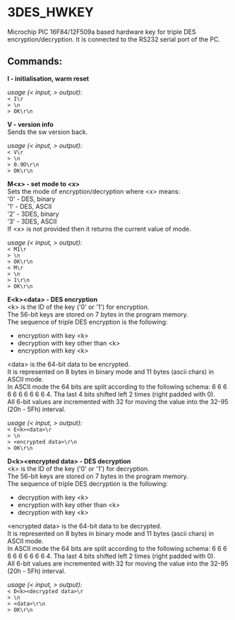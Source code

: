 # 3DES_HWKEY
Microchip PIC 16F84/12F509a based hardware key for triple DES encryption/decryption.
It is connected to the RS232 serial port of the PC.

Commands:
--

**I - initialisation, warm reset**  
  
_usage (< input, > output):_  
`< I\r`<br>
`> \n`<br>
`> OK\r\n`<br>

**V - version info**  
Sends the sw version back.  
  
_usage (< input, > output):_  
`< V\r`<br>
`> \n`<br>
`> 0.9D\r\n`<br>
`> OK\r\n`<br>

**M&lt;x&gt; - set mode to &lt;x&gt;**  
Sets the mode of encryption/decryption where &lt;x&gt; means:  
  '0' - DES, binary  
  '1' - DES, ASCII  
  '2' - 3DES, binary  
  '3' - 3DES, ASCII  
If &lt;x&gt; is not provided then it returns the current value of mode.  
  
_usage (< input, > output):_  
`< M1\r`<br>
`> \n`<br>
`> OK\r\n`<br>
`< M\r`<br>
`> \n`<br>
`> 1\r\n`<br>
`> OK\r\n`<br>
  
**E&lt;k&gt;&lt;data&gt; - DES encryption**  
&lt;k&gt; is the ID of the key ('0' or '1') for encryption.  
The 56-bit keys are stored on 7 bytes in the program memory.  
The sequence of triple DES encryption is the following:  
  - encryption with key &lt;k&gt;  
  - decryption with key other than &lt;k&gt;  
  - encryption with key &lt;k&gt;  
  
&lt;data&gt; is the 64-bit data to be encrypted.  
It is represented on 8 bytes in binary mode and 11 bytes (ascii chars) in ASCII mode.  
In ASCII mode the 64 bits are split according to the following schema: 6 6 6 6 6 6 6 6 6 6 4. Tha last 4 bits shifted left 2 times (right padded with 0).  
All 6-bit values are incremented with 32 for moving the value into the 32-95 (20h - 5Fh) interval.  
  
_usage (< input, > output):_  
`< E<k><data>\r`<br>
`> \n`<br>
`> <encrypted data>\r\n`<br>
`> OK\r\n`<br>
  
**D&lt;k&gt;&lt;encrypted data&gt; - DES decryption**  
&lt;k&gt; is the ID of the key ('0' or '1') for decryption.  
The 56-bit keys are stored on 7 bytes in the program memory.  
The sequence of triple DES decryption is the following:  
  - decryption with key &lt;k&gt;  
  - encryption with key other than &lt;k&gt;  
  - decryption with key &lt;k&gt;  
  
&lt;encrypted data&gt; is the 64-bit data to be decrypted.  
It is represented on 8 bytes in binary mode and 11 bytes (ascii chars) in ASCII mode.  
In ASCII mode the 64 bits are split according to the following schema: 6 6 6 6 6 6 6 6 6 6 4. Tha last 4 bits shifted left 2 times (right padded with 0).  
All 6-bit values are incremented with 32 for moving the value into the 32-95 (20h - 5Fh) interval.  
  
_usage (< input, > output):_  
`< D<k><decrypted data>\r`<br>
`> \n`<br>
`> <data>\r\n`<br>
`> OK\r\n`<br>

